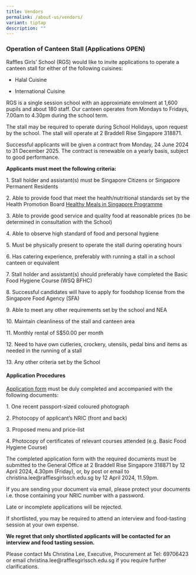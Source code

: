 ```yaml
---
title: Vendors
permalink: /about-us/vendors/
variant: tiptap
description: ""
---
```

<h3><strong>Operation of Canteen Stall (Applications OPEN)</strong></h3>
<p>Raffles Girls’ School (RGS) would like to invite applications to operate
a canteen stall for either of the following cuisines:</p>
<ul data-tight="true" class="tight">
<li>
<p>Halal Cuisine</p>
</li>
<li>
<p>International Cuisine</p>
</li>
</ul>
<p>RGS is a single session school with an approximate enrolment at 1,600
pupils and about 180 staff. Our canteen operates from Mondays to Fridays,
7.00am to 4.30pm during the school term.</p>
<p>The stall may be required to operate during School Holidays, upon request
by the school. The stall will operate at 2 Braddell Rise Singapore 318871.</p>
<p>Successful applicants will be given a contract from Monday, 24 June 2024
to 31 December 2025. The contract is renewable on a yearly basis, subject
to good performance.</p>
<p><strong>Applicants must meet the following criteria:</strong>
</p>
<p>1. Stall holder and assistant(s) must be Singapore Citizens or Singapore
Permanent Residents</p>
<p>2. Able to provide food that meet the health/nutritional standards set
by the Health Promotion Board <a href="https://hpb.gov.sg/schools/school-programmes/healthy-meals-in-schools-programme" rel="noopener noreferrer nofollow" target="_blank">Healthy Meals in Singapore Programme</a>
</p>
<p>3. Able to provide good service and quality food at reasonable prices
(to be determined in consultation with the School)</p>
<p>4. Able to observe high standard of food and personal hygiene</p>
<p>5. Must be physically present to operate the stall during operating hours</p>
<p>6. Has catering experience, preferably with running a stall in a school
canteen or equivalent</p>
<p>7. Stall holder and assistant(s) should preferably have completed the
Basic Food Hygiene Course (WSQ BFHC)</p>
<p>8. Successful candidates will have to apply for foodshop license from
the Singapore Food Agency (SFA)</p>
<p>9. Able to meet any other requirements set by the school and NEA</p>
<p>10. Maintain cleanliness of the stall and canteen area</p>
<p>11. Monthly rental of S$50.00 per month</p>
<p>12. Need to have own cutleries, crockery, utensils, pedal bins and items
as needed in the running of a stall</p>
<p>13. Any other criteria set by the School</p>
<h4><strong>Application Procedures</strong></h4>
<p><a href="/files/Existing_Stall_Application_Form.pdf" rel="noopener noreferrer nofollow" target="_blank">Application form</a> must
be duly completed and accompanied with the following documents:</p>
<p>1. One recent passport-sized coloured photograph</p>
<p>2. Photocopy of applicant’s NRIC (front and back)</p>
<p>3. Proposed menu and price-list</p>
<p>4. Photocopy of certificates of relevant courses attended (e.g. Basic
Food Hygiene Course)</p>
<p>The completed application form with the required documents must be submitted
to the General Office at 2 Braddell Rise Singapore 318871 by 12 April 2024,
4.30pm (Friday), or, by post or email to christina.lee@rafflesgirlssch.edu.sg
by 12 April 2024, 11.59pm.</p>
<p>If you are sending your document via email, please protect your documents
i.e. those containing your NRIC number with a password.</p>
<p>Late or incomplete applications will be rejected.</p>
<p>If shortlisted, you may be required to attend an interview and food-tasting
session at your own expense.</p>
<p><strong>We regret that only shortlisted applicants will be contacted for an interview and food tasting session.</strong>
</p>
<p>Please contact Ms Christina Lee, Executive, Procurement at Tel: 69706423
or email christina.lee@rafflesgirlssch.edu.sg if you require further clarifications.</p>